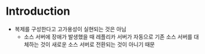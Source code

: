 # Introduction
- 복제를 구성한다고 고가용성이 실현되는 것은 아님 
  - 소스 서버에 장애가 발생했을 때 레플리카 서버가 자동으로 기존 소스 서버를 대체하는 것이 새로운 소스 서버로 전환되는 것이 아니기 때문 